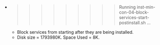 * >>>>>>>>> Running inst-min-con-04-block-services-start-postinstall.sh ...
  * Block services from starting after they are being installed.
  * Disk size = 1793980K. Space Used = 8K.
